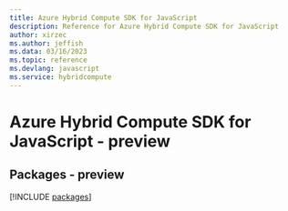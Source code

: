 ```yaml
---
title: Azure Hybrid Compute SDK for JavaScript
description: Reference for Azure Hybrid Compute SDK for JavaScript
author: xirzec
ms.author: jeffish
ms.data: 03/16/2023
ms.topic: reference
ms.devlang: javascript
ms.service: hybridcompute
---
```

# Azure Hybrid Compute SDK for JavaScript - preview
## Packages - preview
[!INCLUDE [packages](hybrid-compute-index.md)]